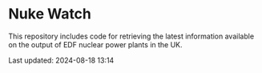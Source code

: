 # Nuke Watch

This repository includes code for retrieving the latest information available on the output of EDF nuclear power plants in the UK.

Last updated: 2024-08-18 13:14